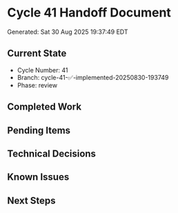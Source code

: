 # Cycle 41 Handoff Document

Generated: Sat 30 Aug 2025 19:37:49 EDT

## Current State
- Cycle Number: 41
- Branch: cycle-41-✅-implemented-20250830-193749
- Phase: review

## Completed Work
<!-- Updated by each agent as they complete their phase -->

## Pending Items
<!-- Items that need attention in the next phase or cycle -->

## Technical Decisions
<!-- Important technical decisions made during this cycle -->

## Known Issues
<!-- Issues discovered but not yet resolved -->

## Next Steps
<!-- Clear action items for the next agent/cycle -->

